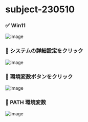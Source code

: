 # subject-230510

### ✅ Win11
![image](https://github.com/winofsql/subject-230510/assets/1501327/cc176315-b537-470c-a956-df4280c57061)

### 🔴 システムの詳細設定をクリック
![image](https://github.com/winofsql/subject-230510/assets/1501327/924cdd73-7a8d-4b24-a6eb-9479ca8b807e)

### 🔵 環境変数ボタンをクリック
![image](https://github.com/winofsql/subject-230510/assets/1501327/21233cfb-1f21-4e4f-9e67-ae9aea64682d)

### 🔶 PATH 環境変数
![image](https://github.com/winofsql/subject-230510/assets/1501327/8ec489de-a8d2-4931-a01a-e274b36df495)
